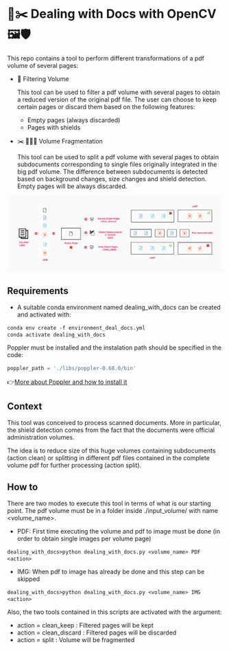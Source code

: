 # 🧽✂️ Dealing with Docs with OpenCV 🖼️🛡️

This repo contains a tool to perform different transformations of a pdf volume of several pages:

- 🧹 Filtering Volume

    This tool can be used to filter a pdf volume with several pages to obtain a reduced version of
    the original pdf file. The user can choose to keep certain pages or discard them based on the following features:

    - Empty pages (always discarded)
    - Pages with shields


- ✂️ 📃📃📃 Volume Fragmentation

    This tool can be used to split a pdf volume with several pages to obtain subdocuments corresponding to single files originally integrated in the big pdf volume. 
    The difference between subdocuments is detected based on background changes, size changes and shield detection. Empty pages will be always discarded.
    
![Flow](https://github.com/Razwand/dealing_with_docs/blob/main/dealing_with_docs/images/flow.PNG)

## Requirements
- A suitable conda environment named dealing_with_docs can be created and activated with:

```console
conda env create -f environment_deal_docs.yml
conda activate dealing_with_docs
```
Poppler must be installed and the instalation path should be specified in the code:

```python
poppler_path = './libs/poppler-0.68.0/bin'
```
👉[More about Poppler and how to install it](https://poppler.freedesktop.org/)

## Context

This tool was conceived to process scanned documents. More in particular, the shield detection comes from the fact that the documents were official
administration volumes.

The idea is to reduce size of this huge volumes containing subdocuments (action clean) or splitting in different pdf files contained in the complete volume pdf for further processing (action split).

## How to

There are two modes to execute this tool in terms of what is our starting point. The pdf volume must be in a folder inside ./input_volume/ with name <volume_name>.

- PDF: First time executing the volume and pdf to image must be done (in order to obtain single images per volume page)
```
dealing_with_docs>python dealing_with_docs.py <volume_name> PDF <action>
```
- IMG: When pdf to image has already be done and this step can be skipped
```
dealing_with_docs>python dealing_with_docs.py <volume_name> IMG <action>
```

Also, the two tools contained in this scripts are activated with the <action> argument:

- action = clean_keep : Filtered pages will be kept
- action = clean_discard : Filtered pages will be discarded
- action = split : Volume will be fragmented


